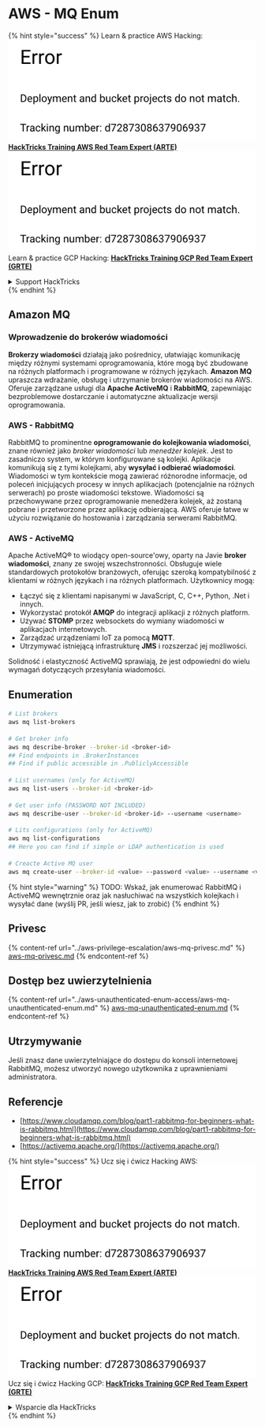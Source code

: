 # AWS - MQ Enum

{% hint style="success" %}
Learn & practice AWS Hacking:<img src="../../../.gitbook/assets/image (1) (1).png" alt="" data-size="line">[**HackTricks Training AWS Red Team Expert (ARTE)**](https://training.hacktricks.xyz/courses/arte)<img src="../../../.gitbook/assets/image (1) (1).png" alt="" data-size="line">\
Learn & practice GCP Hacking: <img src="../../../.gitbook/assets/image (2).png" alt="" data-size="line">[**HackTricks Training GCP Red Team Expert (GRTE)**<img src="../../../.gitbook/assets/image (2).png" alt="" data-size="line">](https://training.hacktricks.xyz/courses/grte)

<details>

<summary>Support HackTricks</summary>

* Check the [**subscription plans**](https://github.com/sponsors/carlospolop)!
* **Join the** 💬 [**Discord group**](https://discord.gg/hRep4RUj7f) or the [**telegram group**](https://t.me/peass) or **follow** us on **Twitter** 🐦 [**@hacktricks\_live**](https://twitter.com/hacktricks\_live)**.**
* **Share hacking tricks by submitting PRs to the** [**HackTricks**](https://github.com/carlospolop/hacktricks) and [**HackTricks Cloud**](https://github.com/carlospolop/hacktricks-cloud) github repos.

</details>
{% endhint %}

## Amazon MQ

### Wprowadzenie do brokerów wiadomości

**Brokerzy wiadomości** działają jako pośrednicy, ułatwiając komunikację między różnymi systemami oprogramowania, które mogą być zbudowane na różnych platformach i programowane w różnych językach. **Amazon MQ** upraszcza wdrażanie, obsługę i utrzymanie brokerów wiadomości na AWS. Oferuje zarządzane usługi dla **Apache ActiveMQ** i **RabbitMQ**, zapewniając bezproblemowe dostarczanie i automatyczne aktualizacje wersji oprogramowania.

### AWS - RabbitMQ

RabbitMQ to prominentne **oprogramowanie do kolejkowania wiadomości**, znane również jako _broker wiadomości_ lub _menedżer kolejek_. Jest to zasadniczo system, w którym konfigurowane są kolejki. Aplikacje komunikują się z tymi kolejkami, aby **wysyłać i odbierać wiadomości**. Wiadomości w tym kontekście mogą zawierać różnorodne informacje, od poleceń inicjujących procesy w innych aplikacjach (potencjalnie na różnych serwerach) po proste wiadomości tekstowe. Wiadomości są przechowywane przez oprogramowanie menedżera kolejek, aż zostaną pobrane i przetworzone przez aplikację odbierającą. AWS oferuje łatwe w użyciu rozwiązanie do hostowania i zarządzania serwerami RabbitMQ.

### AWS - ActiveMQ

Apache ActiveMQ® to wiodący open-source'owy, oparty na Javie **broker wiadomości**, znany ze swojej wszechstronności. Obsługuje wiele standardowych protokołów branżowych, oferując szeroką kompatybilność z klientami w różnych językach i na różnych platformach. Użytkownicy mogą:

* Łączyć się z klientami napisanymi w JavaScript, C, C++, Python, .Net i innych.
* Wykorzystać protokół **AMQP** do integracji aplikacji z różnych platform.
* Używać **STOMP** przez websockets do wymiany wiadomości w aplikacjach internetowych.
* Zarządzać urządzeniami IoT za pomocą **MQTT**.
* Utrzymywać istniejącą infrastrukturę **JMS** i rozszerzać jej możliwości.

Solidność i elastyczność ActiveMQ sprawiają, że jest odpowiedni do wielu wymagań dotyczących przesyłania wiadomości.

## Enumeration
```bash
# List brokers
aws mq list-brokers

# Get broker info
aws mq describe-broker --broker-id <broker-id>
## Find endpoints in .BrokerInstances
## Find if public accessible in .PubliclyAccessible

# List usernames (only for ActiveMQ)
aws mq list-users --broker-id <broker-id>

# Get user info (PASSWORD NOT INCLUDED)
aws mq describe-user --broker-id <broker-id> --username <username>

# Lits configurations (only for ActiveMQ)
aws mq list-configurations
## Here you can find if simple or LDAP authentication is used

# Creacte Active MQ user
aws mq create-user --broker-id <value> --password <value> --username <value> --console-access
```
{% hint style="warning" %}
TODO: Wskaź, jak enumerować RabbitMQ i ActiveMQ wewnętrznie oraz jak nasłuchiwać na wszystkich kolejkach i wysyłać dane (wyślij PR, jeśli wiesz, jak to zrobić)
{% endhint %}

## Privesc

{% content-ref url="../aws-privilege-escalation/aws-mq-privesc.md" %}
[aws-mq-privesc.md](../aws-privilege-escalation/aws-mq-privesc.md)
{% endcontent-ref %}

## Dostęp bez uwierzytelnienia

{% content-ref url="../aws-unauthenticated-enum-access/aws-mq-unauthenticated-enum.md" %}
[aws-mq-unauthenticated-enum.md](../aws-unauthenticated-enum-access/aws-mq-unauthenticated-enum.md)
{% endcontent-ref %}

## Utrzymywanie

Jeśli znasz dane uwierzytelniające do dostępu do konsoli internetowej RabbitMQ, możesz utworzyć nowego użytkownika z uprawnieniami administratora.

## Referencje

* [https://www.cloudamqp.com/blog/part1-rabbitmq-for-beginners-what-is-rabbitmq.html](https://www.cloudamqp.com/blog/part1-rabbitmq-for-beginners-what-is-rabbitmq.html)
* [https://activemq.apache.org/](https://activemq.apache.org/)

{% hint style="success" %}
Ucz się i ćwicz Hacking AWS:<img src="../../../.gitbook/assets/image (1) (1).png" alt="" data-size="line">[**HackTricks Training AWS Red Team Expert (ARTE)**](https://training.hacktricks.xyz/courses/arte)<img src="../../../.gitbook/assets/image (1) (1).png" alt="" data-size="line">\
Ucz się i ćwicz Hacking GCP: <img src="../../../.gitbook/assets/image (2).png" alt="" data-size="line">[**HackTricks Training GCP Red Team Expert (GRTE)**<img src="../../../.gitbook/assets/image (2).png" alt="" data-size="line">](https://training.hacktricks.xyz/courses/grte)

<details>

<summary>Wsparcie dla HackTricks</summary>

* Sprawdź [**plany subskrypcyjne**](https://github.com/sponsors/carlospolop)!
* **Dołącz do** 💬 [**grupy Discord**](https://discord.gg/hRep4RUj7f) lub [**grupy telegramowej**](https://t.me/peass) lub **śledź** nas na **Twitterze** 🐦 [**@hacktricks\_live**](https://twitter.com/hacktricks\_live)**.**
* **Dziel się sztuczkami hackingowymi, przesyłając PR do repozytoriów** [**HackTricks**](https://github.com/carlospolop/hacktricks) i [**HackTricks Cloud**](https://github.com/carlospolop/hacktricks-cloud).

</details>
{% endhint %}
